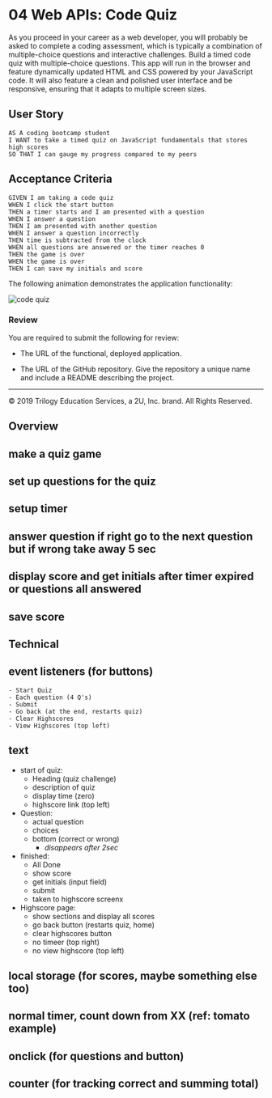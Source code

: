 # 04 Web APIs: Code Quiz

As you proceed in your career as a web developer, you will probably be asked to complete a coding assessment, which is typically a combination of multiple-choice questions and interactive challenges. Build a timed code quiz with multiple-choice questions. This app will run in the browser and feature dynamically updated HTML and CSS powered by your JavaScript code. It will also feature a clean and polished user interface and be responsive, ensuring that it adapts to multiple screen sizes.

## User Story

```
AS A coding bootcamp student
I WANT to take a timed quiz on JavaScript fundamentals that stores high scores
SO THAT I can gauge my progress compared to my peers
```

## Acceptance Criteria

```
GIVEN I am taking a code quiz
WHEN I click the start button
THEN a timer starts and I am presented with a question
WHEN I answer a question
THEN I am presented with another question
WHEN I answer a question incorrectly
THEN time is subtracted from the clock
WHEN all questions are answered or the timer reaches 0
THEN the game is over
WHEN the game is over
THEN I can save my initials and score
```

The following animation demonstrates the application functionality:

![code quiz](./Assets/04-web-apis-homework-demo.gif)

### Review

You are required to submit the following for review:

* The URL of the functional, deployed application.

* The URL of the GitHub repository. Give the repository a unique name and include a README describing the project.

- - -
© 2019 Trilogy Education Services, a 2U, Inc. brand. All Rights Reserved.


Overview
---------

## make a quiz game
## set up questions for the quiz
## setup timer
## answer question if right go to the next question but if wrong take away 5 sec 
## display score and get initials after timer expired or questions all answered
## save score 


Technical
----------
## event listeners (for buttons)
    - Start Quiz
    - Each question (4 Q's)
    - Submit
    - Go back (at the end, restarts quiz)
    - Clear Highscores
    - View Highscores (top left)

## text
- start of quiz:
    - Heading (quiz challenge)
    - description of quiz
    - display time (zero)
    - highscore link (top left)
- Question:
    - actual question
    - choices
    - bottom (correct or wrong) 
        - *disappears after 2sec*
- finished:
    - All Done
    - show score
    - get initials (input field)
    - submit
    - taken to highscore screenx
- Highscore page:
    - show sections and display all scores
    - go back button (restarts quiz, home)
    - clear highscores button
    - no timeer (top right)
    - no view highscore (top left)

## local storage (for scores, maybe something else too)
## normal timer, count down from XX (ref: tomato example)
## onclick (for questions and button)
## counter (for tracking correct and summing total)
